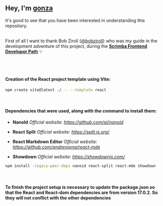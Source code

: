
## Hey, I'm **[gonza](https://www.gonza.uno/)**
It's good to see that you have been interested in understanding this repository.<br><br>



First of all I want to thank Bob Ziroll ([@bobziroll](https://twitter.com/bobziroll)) 
who was my guide in the development adventure of this project, 
during the **[Scrimba Frontend Developer Path](https://scrimba.com/)** ✨<br><br><br><br>






#### Creation of the React project template using Vite:
```bash
npm create vite@latest ./ -- --template react
```

<br>

#### Dependencies that were used, along with the command to install them:

* **NanoId**
_Official website: https://github.com/ai/nanoid_

* **React Split**
_Official website: https://split.js.org/_

* **React Markdown Editor**
_Official website: https://github.com/andrerpena/react-mde_ 

* **Showdown**
_Official website: https://showdownjs.com/_

```bash
npm install -legacy-peer-deps nanoid react-split react-mde showdown
```

<br>

#### To finish the project setup is necessary to update the package.json so that the React and React-dom dependencies are from version 17.0.2. So they will not conflict with the other dependencies

<br>


